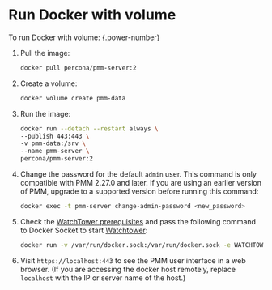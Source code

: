 
# Run Docker with volume

To run Docker with volume:
{.power-number}

1. Pull the image:

    ```sh
    docker pull percona/pmm-server:2
    ```

2. Create a volume:

    ```sh
    docker volume create pmm-data
    ```

3. Run the image:

    ```sh
    docker run --detach --restart always \
    --publish 443:443 \
    -v pmm-data:/srv \
    --name pmm-server \
    percona/pmm-server:2
    ```

4. Change the password for the default `admin` user. This command is only compatible with PMM 2.27.0 and later. If you are using an earlier version of PMM, upgrade to a supported version before running this command:

    ```sh
    docker exec -t pmm-server change-admin-password <new_password>
    ```

5. Check the [WatchTower prerequisites](../docker/index.md|#prerequisites) and pass the following command to Docker Socket to start [Watchtower](https://containrrr.dev/watchtower/):

    ```sh
    docker run -v /var/run/docker.sock:/var/run/docker.sock -e WATCHTOWER_HTTP_API_UPDATE=1 -e WATCHTOWER_HTTP_API_TOKEN=123 --hostname=watchtower --network=pmm_default docker.io/perconalab/watchtower
    ```

6. Visit `https://localhost:443` to see the PMM user interface in a web browser. (If you are accessing the docker host remotely, replace `localhost` with the IP or server name of the host.)
